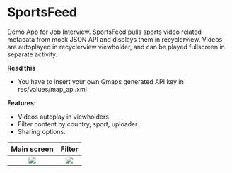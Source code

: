 # SportsFeed
Demo App for Job Interview. SportsFeed pulls sports video related metadata from mock JSON API and displays them in recyclerview. Videos are autoplayed in recyclerview viewholder, and can be played fullscreen in separate activity. 

**Read this**
  - You have to insert your own Gmaps generated API key in res/values/map_api.xml

**Features:**
  - Videos autoplay in viewholders
  - Filter content by country, sport, uploader.
  - Sharing options.

Main screen             |  Filter          
:-------------------------:|:-------------------------:
![](https://imgur.com/VO0MzlG.jpg)  |  ![](https://imgur.com/gf9yJYc.jpg) 
